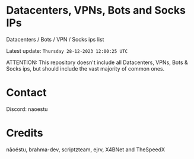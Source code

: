 # Datacenters, VPNs, Bots and Socks IPs
 
Datacenters / Bots / VPN / Socks ips list

Latest update: `Thursday 28-12-2023 12:00:25 UTC` 

ATTENTION: This repository doesn't include all Datacenters, VPNs, Bots & Socks ips, 
but should include the vast majority of common ones.

# Contact
Discord: naoestu

# Credits
nãoéstu, brahma-dev, scriptzteam, ejrv, X4BNet and TheSpeedX
